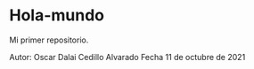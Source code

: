 # Hola-mundo
Mi primer repositorio.

Autor: Oscar Dalai Cedillo Alvarado
Fecha 11 de octubre de 2021
